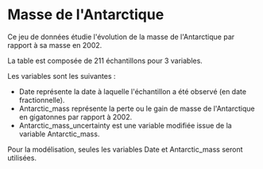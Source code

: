 # Masse de l'Antarctique 

Ce jeu de données étudie l'évolution de la masse de l'Antarctique par rapport à sa masse en 2002. 

La table est composée de 211 échantillons pour 3 variables. 

Les variables sont les suivantes : 
- Date représente la date à laquelle l'échantillon a été observé (en date fractionnelle).
- Antarctic_mass représente la perte ou le gain de masse de l'Antarctique en gigatonnes par rapport à 2002.
- Antarctic_mass_uncertainty est une variable modifiée issue de la variable Antarctic_mass.

Pour la modélisation, seules les variables Date et Antarctic_mass seront utilisées. 